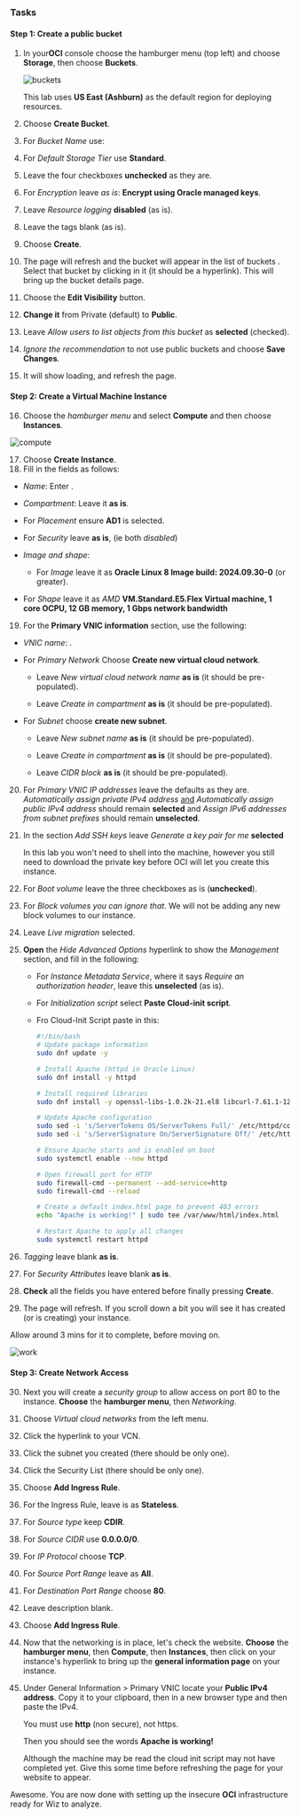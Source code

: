 ### Tasks

#### Step 1: Create a public bucket

1. In your**OCI** console choose the hamburger menu (top left) and choose **Storage**, then choose **Buckets**.

    ![buckets](images/buckets.png)

    <aside class="note">This lab uses <b>US East (Ashburn)</b> as the default region for deploying resources.</aside>

1. Choose **Create Bucket**.

1. For *Bucket Name* use: <inject vaule="ODLUser" key="cloudlabs_deployment_id" value="-lab-bucket" enableCopy="true"/>

1. For *Default Storage Tier* use **Standard**.

1. Leave the four checkboxes **unchecked** as they are.

1. For *Encryption* leave *as is*: **Encrypt using Oracle managed keys**.

1. Leave *Resource logging* **disabled** (as is).

1. Leave the tags blank (as is).

1. Choose **Create**.

1. The page will refresh and the bucket will appear in the list of buckets . Select that bucket by clicking in it (it should be a hyperlink). This will bring up the bucket details page.

1. Choose the **Edit Visibility** button.

1. **Change it** from Private (default) to **Public**.

1. Leave *Allow users to list objects from this bucket* as **selected** (checked).

1. *Ignore the recommendation* to not use public buckets and choose **Save Changes**.

1. It will show loading, and refresh the page. 

#### Step 2: Create a Virtual Machine Instance

16. Choose the *hamburger menu* and select **Compute** and then choose **Instances**.

   ![compute](images/compute.png)

17. Choose **Create Instance**.
17. Fill in the fields as follows:

   - *Name*: Enter <inject key="ODLUser" value="-vm" enableCopy="true"/>.
   - *Compartment*: Leave it **as is**.
   - For *Placement* ensure **AD1** is selected.
   - For *Security* leave **as is**, (ie both *disabled*)
   - *Image and shape*: 

     - For *Image* leave it as **Oracle Linux 8 Image build: 2024.09.30-0** (or greater).
- For *Shape* leave it as *AMD* **VM.Standard.E5.Flex Virtual machine, 1 core OCPU, 12 GB memory, 1 Gbps network bandwidth**

19. For the **Primary VNIC information** section, use the following:

   - *VNIC name*: <inject key="ODLUser" value="-vnic" enableCopy="true"/>.

   - For *Primary Network* Choose **Create new virtual cloud network**.
     - Leave *New virtual cloud network name* **as is** (it should be pre-populated).

     - Leave *Create in compartment* **as is** (it should be pre-populated).

   - For *Subnet* choose **create new subnet**.
     - Leave *New subnet name* **as is** (it should be pre-populated).

     - Leave *Create in compartment* **as is** (it should be pre-populated).

     - Leave *CIDR block* **as is** (it should be pre-populated).


20. For *Primary VNIC IP addresses* leave the defaults as they are. *Automatically assign private IPv4 address* <u>and</u> *Automatically assign public IPv4 address* should remain **selected** and *Assign IPv6 addresses from subnet prefixes* should remain **unselected**.

21. In the section *Add SSH keys* leave *Generate a key pair for me* **selected**

    <aside class="note">In this lab you won't need to shell into the machine, however you still need to download the private key before OCI will let you create this instance.</aside>

22. For *Boot volume* leave the three checkboxes as is (**unchecked**).

23. For *Block volumes* *you can ignore that*. We will not be adding any new block volumes to our instance.

24. Leave *Live migration* selected.

25. **Open** the *Hide Advanced Options* hyperlink to show the *Management* section, and fill in the following:

    - For *Instance Metadata Service*, where it says *Require an authorization header*, leave this **unselected** (as is).

    - For *Initialization script* select **Paste Cloud-init script**.

    - Fro Cloud-Init Script paste in this:

      ```bash
      #!/bin/bash
      # Update package information
      sudo dnf update -y
      
      # Install Apache (httpd in Oracle Linux)
      sudo dnf install -y httpd
      
      # Install required libraries
      sudo dnf install -y openssl-libs-1.0.2k-21.el8 libcurl-7.61.1-12.el8
      
      # Update Apache configuration
      sudo sed -i 's/ServerTokens OS/ServerTokens Full/' /etc/httpd/conf/httpd.conf
      sudo sed -i 's/ServerSignature On/ServerSignature Off/' /etc/httpd/conf/httpd.conf
      
      # Ensure Apache starts and is enabled on boot
      sudo systemctl enable --now httpd
      
      # Open firewall port for HTTP
      sudo firewall-cmd --permanent --add-service=http
      sudo firewall-cmd --reload
      
      # Create a default index.html page to prevent 403 errors
      echo "Apache is working!" | sudo tee /var/www/html/index.html
      
      # Restart Apache to apply all changes
      sudo systemctl restart httpd
      
      ```

26. *Tagging* leave blank **as is**.

27. For *Security Attributes* leave blank **as is**.

28. **Check** all the fields you have entered before finally pressing **Create**.

29. The page will refresh. If you scroll down a bit you will see it has created (or is creating) your instance. 

   <aside class="time">Allow around 3 mins for it to complete, before moving on.</aside>

   ![work](images/work.png)

#### Step 3: Create Network Access

30. Next you will create a *security group* to allow access on port 80 to the instance. **Choose** the **hamburger menu**, then *Networking*.

31. Choose *Virtual cloud networks* from the left menu.

32. Click the hyperlink to your VCN.

33. Click the subnet you created (there should be only one).

34. Click the Security List (there should be only one).

35. Choose **Add Ingress Rule**.

36. For the Ingress Rule, leave is as **Stateless**.

37. For *Source type* keep **CDIR**.

38. For *Source CIDR* use **0.0.0.0/0**.

39. For *IP Protocol* choose **TCP**.

40. For *Source Port Range* leave as **All**.

41. For *Destination Port Range* choose **80**.

42. Leave description blank.

43. Choose **Add Ingress Rule**.

44. Now that the networking is in place, let's check the website. **Choose** the **hamburger menu**, then **Compute**, then **Instances**, then click on your instance's hyperlink to bring up the **general information page** on your instance.

45. Under General Information > Primary VNIC locate your **Public IPv4 address**. Copy it to your clipboard, then in a new browser type <inject value="http://" enableCopy="true" /> and then paste the IPv4.

    <aside class="important">You must use <strong>http</strong> (non secure), not https.</aside>

    Then you should see the words **Apache is working!**

    <aside class="time">Although the machine may be read the cloud init script may not have completed yet. Give this some time before refreshing the page for your website to appear.</aside>

Awesome. You are now done with setting up the insecure **OCI** infrastructure ready for Wiz to analyze.

<inject value="[Version=1.0.15]" enableCopy="false" />
